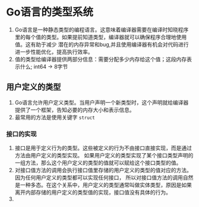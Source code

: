 # Go语言的类型系统
1. Go语言是一种静态类型的编程语言。这意味着编译器需要在编译时知晓程序里的每个值的类型。如果提前知道类型，编译器就可以确保程序合理地使用值。这有助于减少
潜在的内存异常和bug,并且使用编译器有机会对代码进行进一步性能优化，提高执行效率。
2. 值的类型给编译器提供两部分信息：需要分配多少内存给这个值；这段内存表示什么; int64 -> 8字节

## 用户定义的类型
1. Go语言允许用户定义类型。当用户声明一个新类型时，这个声明就给编译器提供了一个框架，告知必要的内存大小和表示信息。
2. 最常用的方法是使用关键字 `struct`



### 接口的实现
1. 接口是用于定义行为的类型。这些被定义的行为不由接口直接实现，而是通过方法由用户定义的类型实现。
如果用户定义的类型实现了某个接口类型声明的一组方法，那么这个用户定义的类型的值就可以赋给这个接口类型的值。
2. 对接口值方法的调用会执行接口值里存储的用户定义的类型的值对应的方法。因为任何用户定义的类型都可以实现任何接口，
所以对接口值方法的调用自然是一种多态。在这个关系中，用户定义的类型通常叫做实体类型，原因是如果离开内部存储的用户定义的类型值的实现，接口值没有具体的行为。
3. 